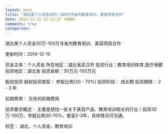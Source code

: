 ```yaml
---
layout: post
title: "湖北某个人资金30万-100万寻省内教育培训、美容项目合作"
date: 2014-12-15 15:12:27 +0800
comments: true
categories: 
---
```

湖北某个人资金30万-100万寻省内教育培训、美容项目合作



更新时间：2014-12-15

资金主体：个人资金
所在地区：湖北省武汉市
投资行业：教育培训体育,医疗保健
投资地区：湖北省
投资金额：30万元-100万元

股权投资
股权投资类型：
                            参股比例[30 - 70%] 
                                                                                投资阶段：
                            成长期 
                                                                                                                                        投资期限：
                            2 - 3 年

前期费用：
无任何前期费用

投资要求概述：
主要是想找一些关于美容产品、教育培训相关的行业！投资30万-100万，参股比例30-70%，套装2-3年，具体情况可沟通。

标签：
湖北，个人资金，教育培训

